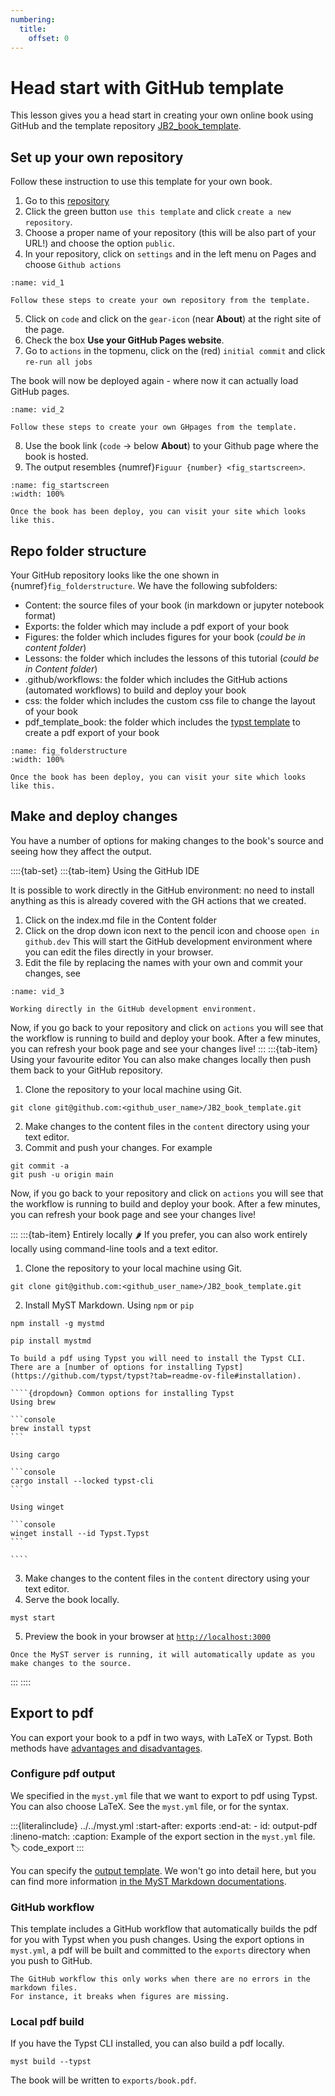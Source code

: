```yaml
---
numbering:
  title:
    offset: 0
---
```


# Head start with GitHub template

This lesson gives you a head start in creating your own online book using GitHub and the template repository [JB2_book_template](https://github.com/FreekPols/JB2_book_template).

## Set up your own repository

Follow these instruction to use this template for your own book.

1. Go to this [repository](https://github.com/FreekPols/JB2_book_template.git)
2. Click the green button `use this template` and click `create a new repository`.
3. Choose a proper name of your repository (this will be also part of your URL!) and choose the option `public`.
4. In your repository, click on `settings` and in the left menu on Pages and choose `Github actions`

``` {figure} figures/start.*
:name: vid_1

Follow these steps to create your own repository from the template.
```

5. Click on `code` and click on the `gear-icon` (near **About**) at the right site of the page. 
6. Check the box **Use your GitHub Pages website**.
7. Go to `actions` in the topmenu, click on the (red) `initial commit` and click `re-run all jobs`

The book will now be deployed again - where now it can actually load GitHub pages. 

``` {figure} figures/2ndpart.*
:name: vid_2

Follow these steps to create your own GHpages from the template.
```

8. Use the book link  (`code` $\rightarrow$ below **About**) to your Github page where the book is hosted.
9. The output resembles {numref}`Figuur {number} <fig_startscreen>`.

```{figure} figures/startscreen.png
:name: fig_startscreen
:width: 100%

Once the book has been deploy, you can visit your site which looks like this.
```

## Repo folder structure

Your GitHub repository looks like the one shown in {numref}`fig_folderstructure`. We have the following subfolders:

- Content: the source files of your book (in markdown or jupyter notebook format)
- Exports: the folder which may include a pdf export of your book
- Figures: the folder which includes figures for your book (*could be in content folder*)
- Lessons: the folder which includes the lessons of this tutorial (*could be in Content folder*)
- .github/workflows: the folder which includes the GitHub actions (automated workflows) to build and deploy your book
- css: the folder which includes the custom css file to change the layout of your book
- pdf_template_book: the folder which includes the [typst template](https://github.com/myst-templates/plain_typst_book) to create a pdf export of your book

```{figure} figures/Folderstructure.png
:name: fig_folderstructure
:width: 100%

Once the book has been deploy, you can visit your site which looks like this.
```

## Make and deploy changes

You have a number of options for making changes to the book's source and seeing how they affect the output.

::::{tab-set}
:::{tab-item} Using the GitHub IDE

It is possible to work directly in the GitHub environment: no need to install anything as this is already covered with the GH actions that we created.

1. Click on the index.md file in the Content folder
2. Click on the drop down icon next to the pencil icon and choose `open in github.dev` This will start the GitHub development environment where you can edit the files directly in your browser.
3. Edit the file by replacing the names with your own and commit your changes, see [](#vid_3)

```{figure} figures/GHdev.*
:name: vid_3

Working directly in the GitHub development environment.
```

Now, if you go back to your repository and click on `actions` you will see that the workflow is running to build and deploy your book. After a few minutes, you can refresh your book page and see your changes live!
:::
:::{tab-item} Using your favourite editor
You can also make changes locally then push them back to your GitHub repository.
1. Clone the repository to your local machine using Git.

```console
git clone git@github.com:<github_user_name>/JB2_book_template.git
```

2. Make changes to the content files in the `content` directory using your text editor.
3. Commit and push your changes. For example

```console
git commit -a
git push -u origin main
```

Now, if you go back to your repository and click on `actions` you will see that the workflow is running to build and deploy your book. After a few minutes, you can refresh your book page and see your changes live!

:::
:::{tab-item} Entirely locally &#127798; 
If you prefer, you can also work entirely locally using command-line tools and a text editor.

1. Clone the repository to your local machine using Git.

```console
git clone git@github.com:<github_user_name>/JB2_book_template.git
```

2. Install MyST Markdown. Using `npm` or `pip`

```console
npm install -g mystmd
```

```console
pip install mystmd
```

`````{hint}
To build a pdf using Typst you will need to install the Typst CLI.
There are a [number of options for installing Typst](https://github.com/typst/typst?tab=readme-ov-file#installation).

````{dropdown} Common options for installing Typst
Using brew

```console
brew install typst
```

Using cargo

```console
cargo install --locked typst-cli
```

Using winget

```console
winget install --id Typst.Typst
```

````
`````

3. Make changes to the content files in the `content` directory using your text editor.
4. Serve the book locally.

```console
myst start
```

5. Preview the book in your browser at [`http://localhost:3000`](http://localhost:3000)

```{tip}
Once the MyST server is running, it will automatically update as you make changes to the source.
```

:::
::::

## Export to pdf

You can export your book to a pdf in two ways, with LaTeX or Typst.
Both methods have [advantages and disadvantages](https://mystmd.org/guide/creating-pdf-documents).

### Configure pdf output

We specified in the `myst.yml` file that we want to export to pdf using Typst.
You can also choose LaTeX.
See the `myst.yml` file, or [](#code_export) for the syntax.

:::{literalinclude} ../../myst.yml
:start-after: exports
:end-at: - id: output-pdf
:lineno-match:
:caption: Example of the export section in the `myst.yml` file.
:label: code_export
:::

You can specify the [output template](https://github.com/myst-templates).
We won't go into detail here, but you can find more information [in the MyST Markdown documentations](https://mystmd.org/guide/creating-pdf-documents).

### GitHub workflow

This template includes a GitHub workflow that automatically builds the pdf for you with Typst when you push changes.
Using the export options in `myst.yml`, a pdf will be built and committed to the `exports` directory when you push to GitHub.

```{note}
The GitHub workflow this only works when there are no errors in the markdown files.
For instance, it breaks when figures are missing.
```

### Local pdf build

If you have the Typst CLI installed, you can also build a pdf locally.

```console
myst build --typst
```

The book will be written to `exports/book.pdf`.
